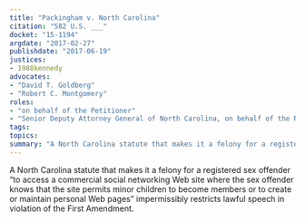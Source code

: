 ```yaml
---
title: "Packingham v. North Carolina"
citation: "582 U.S. ___"
docket: "15-1194"
argdate: "2017-02-27"
publishdate: "2017-06-19"
justices:
- 1988kennedy
advocates:
- "David T. Goldberg"
- "Robert C. Montgomery"
roles:
- "on behalf of the Petitioner"
- "Senior Deputy Attorney General of North Carolina, on behalf of the Respondent"
tags:
topics:
summary: "A North Carolina statute that makes it a felony for a registered sex offender “to access a commercial social networking Web site where the sex offender knows that the site permits minor children to become members or to create or maintain personal Web pages” impermissibly restricts lawful speech in violation of the First Amendment."
---
```

A North Carolina statute that makes it a felony for a registered sex offender “to access a commercial social networking Web site where the sex offender knows that the site permits minor children to become members or to create or maintain personal Web pages” impermissibly restricts lawful speech in violation of the First Amendment.

